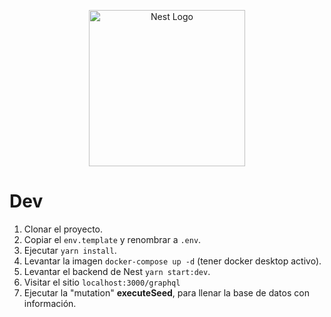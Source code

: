 <p align="center">
  <a href="http://nestjs.com/" target="blank"><img src="https://nestjs.com/img/logo-small.svg" width="250" alt="Nest Logo" /></a>
</p>

# Dev

1. Clonar el proyecto.
2. Copiar el `env.template` y renombrar a `.env`.
3. Ejecutar `yarn install`.
4. Levantar la imagen `docker-compose up -d` (tener docker desktop activo).
5. Levantar el backend de Nest `yarn start:dev`.
6. Visitar el sitio `localhost:3000/graphql`
7. Ejecutar la "mutation" __executeSeed__, para llenar la base de datos con información.
